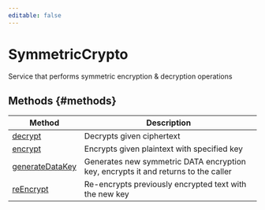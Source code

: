 ```yaml
---
editable: false
---
```


# SymmetricCrypto
Service that performs symmetric encryption & decryption operations

## Methods {#methods}
Method | Description
--- | ---
[decrypt](decrypt.md) | Decrypts given ciphertext
[encrypt](encrypt.md) | Encrypts given plaintext with specified key
[generateDataKey](generateDataKey.md) | Generates new symmetric DATA encryption key, encrypts it and returns to the caller
[reEncrypt](reEncrypt.md) | Re-encrypts previously encrypted text with the new key